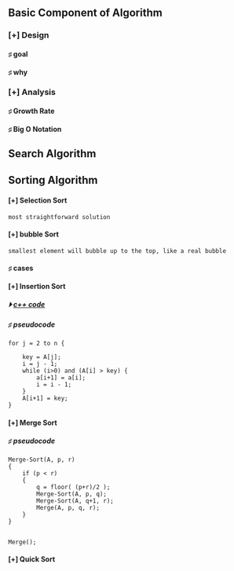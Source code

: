 

## Basic Component of Algorithm

### [+] Design
#### &#x266f; goal
#### &#x266f; why

### [+] Analysis 
#### &#x266f; Growth Rate
#### &#x266f; Big O Notation



## Search Algorithm 

## Sorting Algorithm
#### [+] Selection Sort
```
most straightforward solution
```
#### [+] bubble Sort
```
smallest element will bubble up to the top, like a real bubble
```
#### &#x266f; cases

#### [+] Insertion Sort
##### &#x23f5; [c++ code](./code/insertion_sort.cpp)
##### &#x266f; pseudocode 
```
for j = 2 to n {

    key = A[j];
    i = j - 1;
    while (i>0) and (A[i] > key) {
        a[i+1] = a[i];
        i = i - 1;
    }
    A[i+1] = key;
}
```

#### [+] Merge Sort
##### &#x266f; pseudocode 
```
Merge-Sort(A, p, r)
{
    if (p < r)
    {
        q = floor( (p+r)/2 );
        Merge-Sort(A, p, q);
        Merge-Sort(A, q+1, r);
        Merge(A, p, q, r);
    }
}


Merge();
```
#### [+] Quick Sort
